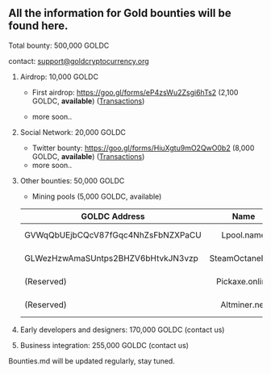 ## All the information for Gold bounties will be found here. 

Total bounty: 500,000 GOLDC

contact: support@goldcryptocurrency.org

1. Airdrop: 10,000 GOLDC

	- First airdrop: https://goo.gl/forms/eP4zsWu2Zsgi6hTs2 (2,100 GOLDC, **available**) ([Transactions](https://github.com/GoldCryptocurrency/Gold/blob/master/doc/bounties/airdrop1.md))

	- more soon..

2. Social Network: 20,000 GOLDC
	
	- Twitter bounty: https://goo.gl/forms/HiuXgtu9mO2QwO0b2 (8,000 GOLDC, **available**) ([Transactions](https://github.com/GoldCryptocurrency/Gold/blob/master/doc/bounties/twitter1.md))
	- more soon..

3. Other bounties: 50,000 GOLDC

	- Mining pools (5,000 GOLDC, available) 
	

	| GOLDC Address                       | Name            | Amount     |
	| ----------------------------------- |:---------------:| ----------:|
	| GVWqQbUEjbCQcV87fGqc4NhZsFbNZXPaCU  | Lpool.name      | 300 GOLDC  |
	| GLWezHzwAmaSUntps2BHZV6bHtvkJN3vzp  | SteamOctanePool | 300 GOLDC  |
	| (Reserved)                          | Pickaxe.online  | 300 GOLDC  |
	| (Reserved)                          | Altminer.net    | 300 GOLDC  |



4. Early developers and designers: 170,000 GOLDC (contact us)
5. Business integration: 255,000 GOLDC (contact us)

Bounties.md will be updated regularly, stay tuned.
